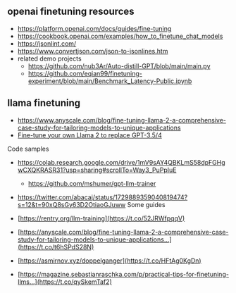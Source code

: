 
## openai finetuning resources

- https://platform.openai.com/docs/guides/fine-tuning
- https://cookbook.openai.com/examples/how_to_finetune_chat_models
- https://jsonlint.com/
- https://www.convertjson.com/json-to-jsonlines.htm
- related demo projects
	- https://github.com/nub3Ar/Auto-distill-GPT/blob/main/main.py
	- https://github.com/eqian99/finetuning-experiment/blob/main/Benchmark_Latency-Public.ipynb


## llama finetuning

- https://www.anyscale.com/blog/fine-tuning-llama-2-a-comprehensive-case-study-for-tailoring-models-to-unique-applications
- [Fine-tune your own Llama 2 to replace GPT-3.5/4](https://news.ycombinator.com/item?id=37484135)

Code samples
- https://colab.research.google.com/drive/1mV9sAY4QBKLmS58dpFGHgwCXQKRASR31?usp=sharing#scrollTo=Way3_PuPpIuE
	- https://github.com/mshumer/gpt-llm-trainer

- https://twitter.com/abacaj/status/1729889359040819474?s=12&t=90xQ8sGy63D2OtiaoGJuww
Some guides 
- [https://rentry.org/llm-training](https://t.co/52JRWfpqqV) 
- [https://anyscale.com/blog/fine-tuning-llama-2-a-comprehensive-case-study-for-tailoring-models-to-unique-applications…](https://t.co/t6hSPdS28N) 
- [https://asmirnov.xyz/doppelganger](https://t.co/HFtAg0KgDn) 
- [https://magazine.sebastianraschka.com/p/practical-tips-for-finetuning-llms…](https://t.co/qySkemTaf2)